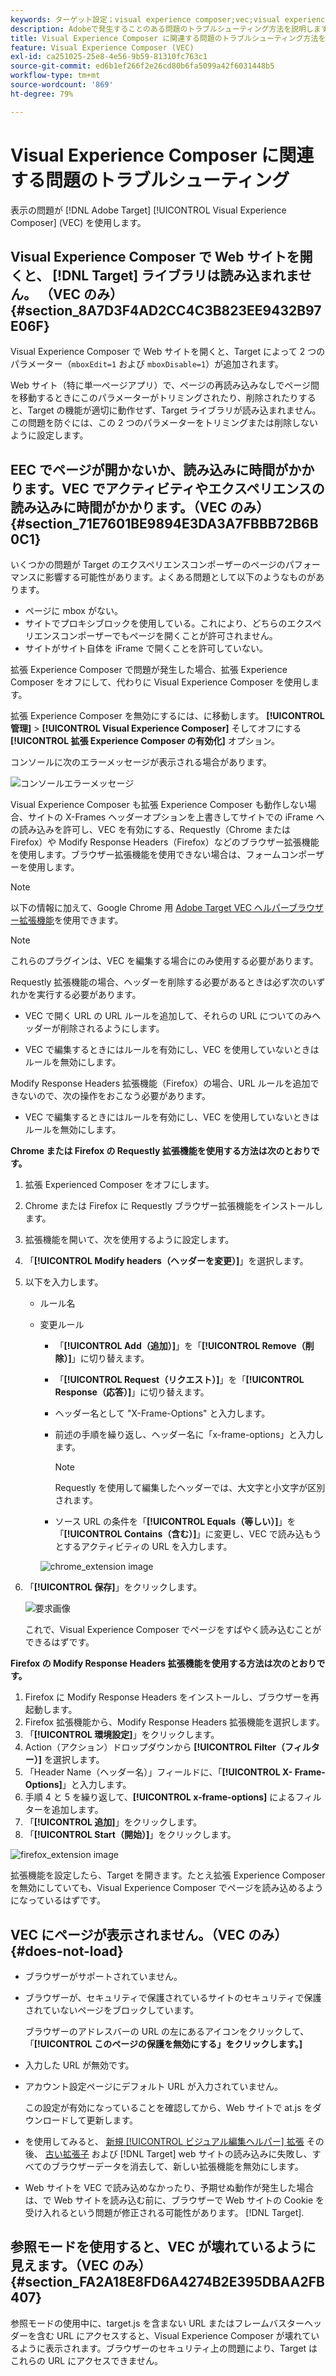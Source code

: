 ```yaml
---
keywords: ターゲット設定；visual experience composer;vec;visual experience composer のトラブルシューティング；トラブルシューティング；tls;tls 1.2
description: Adobeで発生することのある問題のトラブルシューティング方法を説明します [!DNL Target] Visual Experience Composer(VEC) を使用している場合に限ります。
title: Visual Experience Composer に関連する問題のトラブルシューティング方法を教えてください。
feature: Visual Experience Composer (VEC)
exl-id: ca251025-25e8-4e56-9b59-81310fc763c1
source-git-commit: ed6b1ef266f2e26cd80b6fa5099a42f6031448b5
workflow-type: tm+mt
source-wordcount: '869'
ht-degree: 79%

---
```


# Visual Experience Composer に関連する問題のトラブルシューティング

表示の問題が [!DNL Adobe Target] [!UICONTROL Visual Experience Composer] (VEC) を使用します。

## Visual Experience Composer で Web サイトを開くと、 [!DNL Target] ライブラリは読み込まれません。 （VEC のみ） {#section_8A7D3F4AD2CC4C3B823EE9432B97E06F}

Visual Experience Composer で Web サイトを開くと、Target によって 2 つのパラメーター（`mboxEdit=1` および `mboxDisable=1`）が追加されます。

Web サイト（特に単一ページアプリ）で、ページの再読み込みなしでページ間を移動するときにこのパラメーターがトリミングされたり、削除されたりすると、Target の機能が適切に動作せず、Target ライブラリが読み込まれません。この問題を防ぐには、この 2 つのパラメーターをトリミングまたは削除しないように設定します。

## EEC でページが開かないか、読み込みに時間がかかります。VEC でアクティビティやエクスペリエンスの読み込みに時間がかかります。（VEC のみ） {#section_71E7601BE9894E3DA3A7FBBB72B6B0C1}

いくつかの問題が Target のエクスペリエンスコンポーザーのページのパフォーマンスに影響する可能性があります。よくある問題として以下のようなものがあります。

* ページに mbox がない。
* サイトでプロキシブロックを使用している。これにより、どちらのエクスペリエンスコンポーザーでもページを開くことが許可されません。
* サイトがサイト自体を iFrame で開くことを許可していない。

拡張 Experience Composer で問題が発生した場合、拡張 Experience Composer をオフにして、代わりに Visual Experience Composer を使用します。

拡張 Experience Composer を無効にするには、に移動します。 **[!UICONTROL 管理]** > **[!UICONTROL Visual Experience Composer]** そしてオフにする **[!UICONTROL 拡張 Experience Composer の有効化]** オプション。

コンソールに次のエラーメッセージが表示される場合があります。

![コンソールエラーメッセージ](/help/main/c-experiences/c-visual-experience-composer/r-troubleshoot-composer/assets/console_error_message.jpg)

Visual Experience Composer も拡張 Experience Composer も動作しない場合、サイトの X-Frames ヘッダーオプションを上書きしてサイトでの iFrame への読み込みを許可し、VEC を有効にする、Requestly（Chrome または Firefox）や Modify Response Headers（Firefox）などのブラウザー拡張機能を使用します。ブラウザー拡張機能を使用できない場合は、フォームコンポーザーを使用します。

>[!NOTE]
>
>以下の情報に加えて、Google Chrome 用 [Adobe Target VEC ヘルパーブラウザー拡張機能](/help/main/c-experiences/c-visual-experience-composer/r-troubleshoot-composer/vec-helper-browser-extension.md)を使用できます。


>[!NOTE]
>
>これらのプラグインは、VEC を編集する場合にのみ使用する必要があります。
>
>Requestly 拡張機能の場合、ヘッダーを削除する必要があるときは必ず次のいずれかを実行する必要があります。
>
>* VEC で開く URL の URL ルールを追加して、それらの URL についてのみヘッダーが削除されるようにします。
>
>* VEC で編集するときにはルールを有効にし、VEC を使用していないときはルールを無効にします。
>
>Modify Response Headers 拡張機能（Firefox）の場合、URL ルールを追加できないので、次の操作をおこなう必要があります。
>
>* VEC で編集するときにはルールを有効にし、VEC を使用していないときはルールを無効にします。


**Chrome または Firefox の Requestly 拡張機能を使用する方法は次のとおりです。**

1. 拡張 Experienced Composer をオフにします。
1. Chrome または Firefox に Requestly ブラウザー拡張機能をインストールします。
1. 拡張機能を開いて、次を使用するように設定します。
1. 「**[!UICONTROL Modify headers（ヘッダーを変更）]**」を選択します。
1. 以下を入力します。

   * ルール名
   * 変更ルール

      * 「**[!UICONTROL Add（追加）]**」を「**[!UICONTROL Remove（削除）]**」に切り替えます。
      * 「**[!UICONTROL Request（リクエスト）]**」を「**[!UICONTROL Response（応答）]**」に切り替えます。
      * ヘッダー名として &quot;X-Frame-Options&quot; と入力します。
      * 前述の手順を繰り返し、ヘッダー名に「x-frame-options」と入力します。

         >[!NOTE]
         >
         >Requestly を使用して編集したヘッダーでは、大文字と小文字が区別されます。

      * ソース URL の条件を「**[!UICONTROL Equals（等しい）]**」を「**[!UICONTROL Contains（含む）]**」に変更し、VEC で読み込もうとするアクティビティの URL を入力します。

      ![chrome_extension image](assets/chrome_extension.png)


1. 「**[!UICONTROL 保存]**」をクリックします。

   ![要求画像](assets/requestly.png)

   これで、Visual Experience Composer でページをすばやく読み込むことができるはずです。

**Firefox の Modify Response Headers 拡張機能を使用する方法は次のとおりです。**

1. Firefox に Modify Response Headers をインストールし、ブラウザーを再起動します。
1. Firefox 拡張機能から、Modify Response Headers 拡張機能を選択します。
1. 「**[!UICONTROL 環境設定]**」をクリックします。
1. Action（アクション）ドロップダウンから **[!UICONTROL Filter（フィルター）]** を選択します。
1. 「Header Name（ヘッダー名）」フィールドに、「**[!UICONTROL X- Frame- Options]**」と入力します。
1. 手順 4 と 5 を繰り返して、**[!UICONTROL x-frame-options]** によるフィルターを追加します。
1. 「**[!UICONTROL 追加]**」をクリックします。
1. 「**[!UICONTROL Start（開始）]**」をクリックします。

![firefox_extension image](assets/firefox_extension.png)

拡張機能を設定したら、Target を開きます。たとえ拡張 Experience Composer を無効にしていても、Visual Experience Composer でページを読み込めるようになっているはずです。

## VEC にページが表示されません。（VEC のみ） {#does-not-load}

* ブラウザーがサポートされていません。
* ブラウザーが、セキュリティで保護されているサイトのセキュリティで保護されていないページをブロックしています。

   ブラウザーのアドレスバーの URL の左にあるアイコンをクリックして、「**[!UICONTROL このページの保護を無効にする」をクリックします。]**
* 入力した URL が無効です。
* アカウント設定ページにデフォルト URL が入力されていません。

   この設定が有効になっていることを確認してから、Web サイトで at.js をダウンロードして更新します。

* を使用してみると、 [新規 [!UICONTROL ビジュアル編集ヘルパー] 拡張](/help/main/c-experiences/c-visual-experience-composer/r-troubleshoot-composer/visual-editing-helper-extension.md) その後、 [古い拡張子](/help/main/c-experiences/c-visual-experience-composer/r-troubleshoot-composer/vec-helper-browser-extension.md) および [!DNL Target] web サイトの読み込みに失敗し、すべてのブラウザーデータを消去して、新しい拡張機能を無効にします。

* Web サイトを VEC で読み込めなかったり、予期せぬ動作が発生した場合は、で Web サイトを読み込む前に、ブラウザーで Web サイトの Cookie を受け入れるという問題が修正される可能性があります。 [!DNL Target].

## 参照モードを使用すると、VEC が壊れているように見えます。（VEC のみ） {#section_FA2A18E8FD6A4274B2E395DBAA2FB407}

参照モードの使用中に、target.js を含まない URL またはフレームバスターヘッダーを含む URL にアクセスすると、Visual Experience Composer が壊れているように表示されます。ブラウザーのセキュリティ上の問題により、Target はこれらの URL にアクセスできません。
